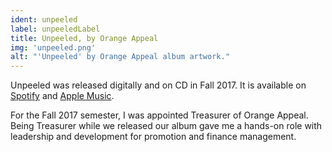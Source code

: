 ```yaml
---
ident: unpeeled
label: unpeeledLabel
title: Unpeeled, by Orange Appeal
img: 'unpeeled.png'
alt: "'Unpeeled' by Orange Appeal album artwork."
---
```


Unpeeled was released digitally and on CD in Fall 2017. It is available on [Spotify](https://open.spotify.com/album/6lh45GlQIn8fhEUkyS6ekp) and [Apple Music](https://itunes.apple.com/us/album/unpeeled/id1278492710).

For the Fall 2017 semester, I was appointed Treasurer of Orange Appeal. Being Treasurer while we released our album gave me a hands-on role with leadership and development for promotion and finance management.
